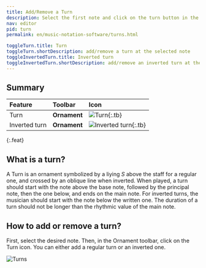 ```yaml
---
title: Add/Remove a Turn
description: Select the first note and click on the turn button in the Ornament menu.
nav: editor
pid: turn
permalink: en/music-notation-software/turns.html

toggleTurn.title: Turn
toggleTurn.shortDescription: add/remove a turn at the selected note
toggleInvertedTurn.title: Inverted turn
toggleInvertedTurn.shortDescription: add/remove an inverted turn at the selected note
---
```


## Summary

| Feature | Toolbar | Icon |
|:--------|:--------|:-----|
| Turn | **Ornament** | ![Turn](https://prod.flat-cdn.com/img/icons/editorActions/turn.svg){:.tb} |
| Inverted turn | **Ornament** | ![Inverted turn](https://prod.flat-cdn.com/img/icons/editorActions/turnInverted.svg){:.tb} |
{:.feat}

## What is a turn?

A Turn is an ornament symbolized by a liying *S* above the staff for a regular one, and crossed by an oblique line when inverted. 
When played, a turn should start with the note above the base note, followed by the principal note, then the one below, and ends on the main note. For inverted turns, the musician should start with the note below the written one. 
The duration of a turn should not be longer than the rhythmic value of the main note. 

## How to add or remove a turn?

First, select the desired note. Then, in the Ornament toolbar, click on the Turn icon. You can either add a regular turn or an inverted one. 

![Turns](/help/assets/img/editor/turns.png)